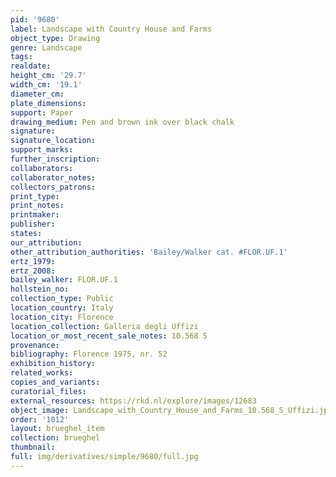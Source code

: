 ```yaml
---
pid: '9680'
label: Landscape with Country House and Farms
object_type: Drawing
genre: Landscape
tags: 
realdate: 
height_cm: '29.7'
width_cm: '19.1'
diameter_cm: 
plate_dimensions: 
support: Paper
drawing_medium: Pen and brown ink over black chalk
signature: 
signature_location: 
support_marks: 
further_inscription: 
collaborators: 
collaborator_notes: 
collectors_patrons: 
print_type: 
print_notes: 
printmaker: 
publisher: 
states: 
our_attribution: 
other_attribution_authorities: 'Bailey/Walker cat. #FLOR.UF.1'
ertz_1979: 
ertz_2008: 
bailey_walker: FLOR.UF.1
hollstein_no: 
collection_type: Public
location_country: Italy
location_city: Florence
location_collection: Galleria degli Uffizi
location_or_most_recent_sale_notes: 10.568 S
provenance: 
bibliography: Florence 1975, nr. 52
exhibition_history: 
related_works: 
copies_and_variants: 
curatorial_files: 
external_resources: https://rkd.nl/explore/images/12683
object_image: Landscape_with_Country_House_and_Farms_10.568_S_Uffizi.jpg
order: '1012'
layout: brueghel_item
collection: brueghel
thumbnail: 
full: img/derivatives/simple/9680/full.jpg
---
```

